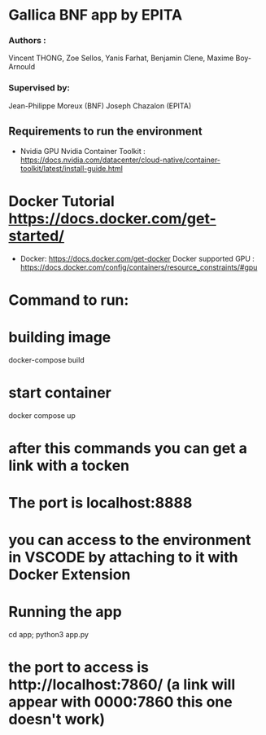 # Gallica BNF app by EPITA 
### Authors : 
Vincent THONG, Zoe Sellos, Yanis Farhat, Benjamin Clene, Maxime Boy-Arnould
### Supervised by: 
Jean-Philippe Moreux (BNF)
Joseph Chazalon (EPITA)
## Requirements to run the environment 
- Nvidia GPU
  Nvidia Container Toolkit : https://docs.nvidia.com/datacenter/cloud-native/container-toolkit/latest/install-guide.html
# Docker Tutorial https://docs.docker.com/get-started/
- Docker: https://docs.docker.com/get-docker
  Docker supported GPU : https://docs.docker.com/config/containers/resource_constraints/#gpu

# Command to run:
# building image
docker-compose build
# start container
docker compose up
# after this commands you can get a link with a tocken 
# The port is localhost:8888
# you can access to the environment in VSCODE by attaching to it with Docker Extension

# Running the app 
cd app; python3 app.py
# the port to access is http://localhost:7860/   (a link will appear with 0000:7860 this one doesn't work)

